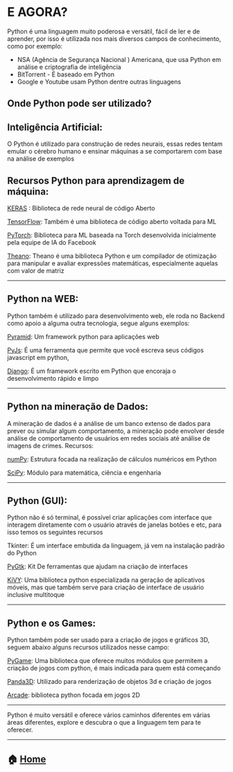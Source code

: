 # E AGORA?

Python é uma linguagem muito poderosa e versátil, fácil de ler e de aprender, por isso é utilizada nos mais diversos campos de conhecimento, como por exemplo:

 - NSA (Agência de Segurança Nacional ) Americana, que usa Python em análise e criptografia de inteligência
 - BitTorrent -  É baseado em Python
 - Google e Youtube usam Python dentre outras linguagens

## Onde Python pode ser utilizado?

## Inteligência Artificial:

O Python é utilizado para construção de redes neurais, essas redes tentam emular o cérebro humano e ensinar máquinas a se comportarem com base na 
análise de exemplos

## Recursos Python para aprendizagem de máquina:

[KERAS](https://keras.io/) : Biblioteca de rede neural de código Aberto
 

[TensorFlow](https://www.tensorflow.org/?hl=pt-br): Também é uma biblioteca de código aberto voltada para ML 

[PyTorch](https://pytorch.org/): Biblioteca para ML baseada na Torch desenvolvida inicialmente pela equipe de IA do Facebook
 

[Theano](https://github.com/Theano/Theano): Theano é uma biblioteca Python e um compilador de otimização para manipular e avaliar expressões matemáticas, especialmente aquelas com valor de matriz

---

## Python na WEB:

Python também é utilizado para desenvolvimento web, ele roda no Backend como apoio a alguma outra tecnologia, segue alguns exemplos:

[Pyramid](https://trypyramid.com/): Um framework python para aplicações web


[PyJs](http://pyjs.org/): É uma ferramenta que permite que você escreva seus códigos javascript  em python,


[Django](https://www.djangoproject.com/): É um framework escrito em Python que encoraja o desenvolvimento rápido e limpo

---

## Python na mineração de Dados:

A mineração de dados é a análise de um banco extenso de dados para prever ou simular algum comportamento, a mineração pode envolver desde análise de comportamento de usuários em redes sociais até análise de imagens de crimes.
Recursos:

[numPy](https://numpy.org/): Estrutura focada na realização de cálculos numéricos em Python


[SciPy](https://www.scipy.org/): Módulo para matemática, ciência e engenharia

---

## Python (GUI):

Python não é só terminal, é possível criar aplicações com interface que interagem diretamente com o usuário através de janelas botões e etc, para isso temos os seguintes recursos

Tkinter: É um interface embutida da linguagem, já vem na instalação padrão do Python

[PyGtk](https://wiki.python.org/moin/PyGtk): Kit De ferramentas que ajudam na criação de interfaces


[KiVY](https://kivy.org/#home): Uma biblioteca python especializada na geração de aplicativos móveis, mas que também serve para criação de interface de usuário inclusive multitoque

---

## Python e os Games:

Python também pode ser usado para a criação de jogos e gráficos 3D, seguem abaixo alguns recursos utilizados nesse campo:

[PyGame](https://www.pygame.org/news): Uma biblioteca que oferece muitos módulos que permitem a criação de jogos com python, é  mais indicada para quem está começando


[Panda3D](https://www.panda3d.org/): Utilizado para renderização de objetos 3d e criação de jogos


[Arcade](https://arcade.academy/): biblioteca python focada em jogos 2D

---

Python é muito versátil e oferece vários caminhos diferentes em várias áreas diferentes, explore e descubra o que a linguagem tem para te oferecer.


---

:house: [Home](https://github.com/Evaldo-comp/Python-Mombaca)
---


